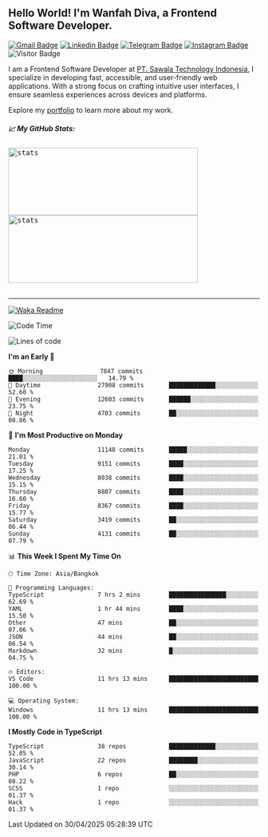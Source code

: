 ## Hello World! I'm Wanfah Diva, a Frontend Software Developer.

[![Gmail Badge](https://img.shields.io/badge/-Gmail-white?style=plastic&logo=Gmail&link=mailto:aditputrafirmansyah@gmail.com)](mailto:wanfahdivaa@gmail.com)
[![Linkedin Badge](https://img.shields.io/badge/-LinkedIn-blue?style=plastic&logo=Linkedin&link=https://www.linkedin.com/in/aditputrafirmansyah/)](https://www.linkedin.com/in/wanfahdiva/)
[![Telegram Badge](https://img.shields.io/badge/-Telegram-blue?style=plastic&logo=telegram&link=https://t.me/Adithya_13)](https://t.me/wanfahdiva)
[![Instagram Badge](https://img.shields.io/badge/-Instagram-white?style=plastic&logo=instagram&link=https://www.instagram.com/adithya_firmansyahputra/)](https://www.instagram.com/wnfhdva/)
![Visitor Badge](https://visitor-badge.laobi.icu/badge?page_id=wanfahdiva.wanfahdiva)

<p>
I am a Frontend Software Developer at <a href="https://sawala/tech" target="_blank">PT. Sawala Technology Indonesia</a>, I specialize in developing fast, accessible, and user-friendly web applications. With a strong focus on crafting intuitive user interfaces, I ensure seamless experiences across devices and platforms.

Explore my <a href="http://wanfahdiva-com.vercel.app/" target="_blank">portfolio</a> to learn more about my work.
</p>

<h5 align="left">
  
📈 **My GitHub Stats:**

</h5>

<div align="left">
<kbd>
  <img height="135em" width="380em" alt="stats" src="https://github-readme-stats-salesp07.vercel.app/api?username=wanfahdiva&count_private=true&show_icons=true&theme=react&rank_icon=github&border_radius=10&hide_title=true"></kbd>
</kbd>
<kbd>
    <img height="135em" width="380em" alt="stats" src="https://github-readme-activity-graph.vercel.app/graph?username=wanfahdiva&theme=react&hide_title=true"></kbd>
</div>

<br />

---

[![Waka Readme](https://github.com/wanfahdiva/wanfahdiva/actions/workflows/waka.yml/badge.svg)](https://github.com/wanfahdiva/wanfahdiva/actions/workflows/waka.yml)

<!--START_SECTION:waka-->
![Code Time](http://img.shields.io/badge/Code%20Time-1%2C927%20hrs%2040%20mins-blue)

![Lines of code](https://img.shields.io/badge/From%20Hello%20World%20I%27ve%20Written-23.3%20million%20lines%20of%20code-blue)

**I'm an Early 🐤** 

```text
🌞 Morning                7847 commits        ████░░░░░░░░░░░░░░░░░░░░░   14.79 % 
🌆 Daytime                27908 commits       █████████████░░░░░░░░░░░░   52.60 % 
🌃 Evening                12603 commits       ██████░░░░░░░░░░░░░░░░░░░   23.75 % 
🌙 Night                  4703 commits        ██░░░░░░░░░░░░░░░░░░░░░░░   08.86 % 
```
📅 **I'm Most Productive on Monday** 

```text
Monday                   11148 commits       █████░░░░░░░░░░░░░░░░░░░░   21.01 % 
Tuesday                  9151 commits        ████░░░░░░░░░░░░░░░░░░░░░   17.25 % 
Wednesday                8038 commits        ████░░░░░░░░░░░░░░░░░░░░░   15.15 % 
Thursday                 8807 commits        ████░░░░░░░░░░░░░░░░░░░░░   16.60 % 
Friday                   8367 commits        ████░░░░░░░░░░░░░░░░░░░░░   15.77 % 
Saturday                 3419 commits        ██░░░░░░░░░░░░░░░░░░░░░░░   06.44 % 
Sunday                   4131 commits        ██░░░░░░░░░░░░░░░░░░░░░░░   07.79 % 
```


📊 **This Week I Spent My Time On** 

```text
🕑︎ Time Zone: Asia/Bangkok

💬 Programming Languages: 
TypeScript               7 hrs 2 mins        ████████████████░░░░░░░░░   62.69 % 
YAML                     1 hr 44 mins        ████░░░░░░░░░░░░░░░░░░░░░   15.50 % 
Other                    47 mins             ██░░░░░░░░░░░░░░░░░░░░░░░   07.06 % 
JSON                     44 mins             ██░░░░░░░░░░░░░░░░░░░░░░░   06.54 % 
Markdown                 32 mins             █░░░░░░░░░░░░░░░░░░░░░░░░   04.75 % 

🔥 Editors: 
VS Code                  11 hrs 13 mins      █████████████████████████   100.00 % 

💻 Operating System: 
Windows                  11 hrs 13 mins      █████████████████████████   100.00 % 
```

**I Mostly Code in TypeScript** 

```text
TypeScript               38 repos            █████████████░░░░░░░░░░░░   52.05 % 
JavaScript               22 repos            ████████░░░░░░░░░░░░░░░░░   30.14 % 
PHP                      6 repos             ██░░░░░░░░░░░░░░░░░░░░░░░   08.22 % 
SCSS                     1 repo              ░░░░░░░░░░░░░░░░░░░░░░░░░   01.37 % 
Hack                     1 repo              ░░░░░░░░░░░░░░░░░░░░░░░░░   01.37 % 
```




 Last Updated on 30/04/2025 05:28:39 UTC
<!--END_SECTION:waka-->
